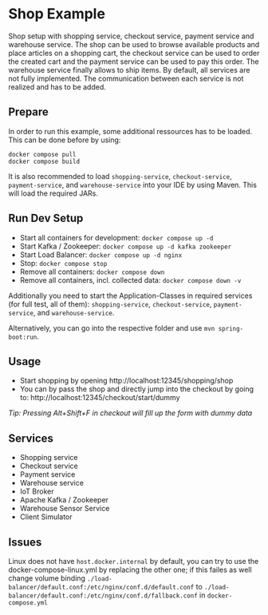 # Shop Example

Shop setup with shopping service, checkout service, payment service and warehouse service. The shop can be used to browse available products and place articles on a shopping cart, the checkout service can be used to order the created cart and the payment service can be used to pay this order. The warehouse service finally allows to ship items. By default, all services are not fully implemented. The communication between each service is not realized and has to be added.

## Prepare

In order to run this example, some additional ressources has to be loaded. This can be done before by using:

```
docker compose pull
docker compose build
```

It is also recommended to load `shopping-service`, `checkout-service`, `payment-service`, and `warehouse-service` into your IDE by using Maven. This will load the required JARs.

## Run Dev Setup

- Start all containers for development: `docker compose up -d`
- Start Kafka / Zookeeper: `docker compose up -d kafka zookeeper`
- Start Load Balancer: `docker compose up -d nginx`
- Stop: `docker compose stop`
- Remove all containers: `docker compose down`
- Remove all containers, incl. collected data: `docker compose down -v`

Additionally you need to start the Application-Classes in required services (for full test, all of them): `shopping-service`, `checkout-service`, `payment-service`, and `warehouse-service`.

Alternatively, you can go into the respective folder and use `mvn spring-boot:run`.

## Usage

- Start shopping by opening http://localhost:12345/shopping/shop
- You can by pass the shop and directly jump into the checkout by going to: http://localhost:12345/checkout/start/dummy

_Tip: Pressing Alt+Shift+F in checkout will fill up the form with dummy data_

## Services

- Shopping service
- Checkout service
- Payment service
- Warehouse service
- IoT Broker
- Apache Kafka / Zookeeper
- Warehouse Sensor Service
- Client Simulator

## Issues

Linux does not have `host.docker.internal` by default, you can try to use the docker-compose-linux.yml by replacing the other one; if this failes as well change volume binding `./load-balancer/default.conf:/etc/nginx/conf.d/default.conf` to `./load-balancer/default.conf:/etc/nginx/conf.d/fallback.conf` in `docker-compose.yml`
